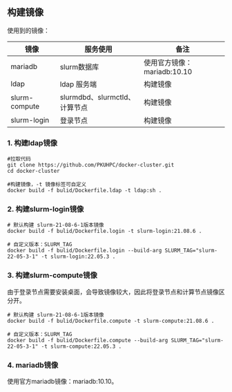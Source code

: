 ## 构建镜像

使用到的镜像：

| 镜像          | 服务使用                      | 备注                        |
| ------------- | ----------------------------- | --------------------------- |
| mariadb       | slurm数据库                   | 使用官方镜像：mariadb:10.10 |
| ldap          | ldap 服务端                   | 构建镜像                    |
| slurm-compute | slurmdbd、slurmctld、计算节点 | 构建镜像                    |
| slurm-login   | 登录节点                      | 构建镜像                    |

### 1. 构建ldap镜像

```shell
#拉取代码
git clone https://github.com/PKUHPC/docker-cluster.git
cd docker-cluster

#构建镜像，-t 镜像标签可自定义
docker build -f bulid/Dockerfile.ldap -t ldap:sh .
```

### 2. 构建slurm-login镜像

```shell
# 默认构建 slurm-21-08-6-1版本镜像
docker build -f bulid/Dockerfile.login -t slurm-login:21.08.6 .

# 自定义版本：SLURM_TAG
docker build -f bulid/Dockerfile.login --build-arg SLURM_TAG="slurm-22-05-3-1" -t slurm-login:22.05.3 .
```

### 3. 构建slurm-compute镜像

由于登录节点需要安装桌面，会导致镜像较大，因此将登录节点和计算节点镜像区分开。

```shell
# 默认构建 slurm-21-08-6-1版本镜像
docker build -f bulid/Dockerfile.compute -t slurm-compute:21.08.6 .

# 自定义版本：SLURM_TAG
docker build -f bulid/Dockerfile.compute --build-arg SLURM_TAG="slurm-22-05-3-1" -t slurm-compute:22.05.3 .
```

### 4. mariadb镜像

使用官方mariadb镜像：mariadb:10.10。


